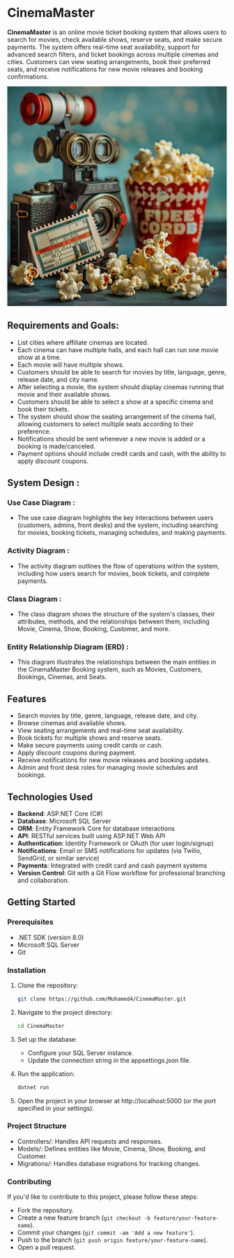 # **CinemaMaster**

**CinemaMaster** is an online movie ticket booking system that allows users to search for movies, check available shows, reserve seats, and make secure payments. The system offers real-time seat availability, support for advanced search filters, and ticket bookings across multiple cinemas and cities. Customers can view seating arrangements, book their preferred seats, and receive notifications for new movie releases and booking confirmations.

![Cinema Master](Images/CinemaMaster.jpg)

## **Requirements and Goals:**

- List cities where affiliate cinemas are located.
- Each cinema can have multiple halls, and each hall can run one movie show at a time.
- Each movie will have multiple shows.
- Customers should be able to search for movies by title, language, genre, release date, and city name.
- After selecting a movie, the system should display cinemas running that movie and their available shows.
- Customers should be able to select a show at a specific cinema and book their tickets.
- The system should show the seating arrangement of the cinema hall, allowing customers to select multiple seats according to their preference.
- Notifications should be sent whenever a new movie is added or a booking is made/canceled.
- Payment options should include credit cards and cash, with the ability to apply discount coupons.

## **System Design** :

### **Use Case Diagram** :
- The use case diagram highlights the key interactions between users (customers, admins, front desks) and the system, including searching for movies, 
booking tickets, managing schedules, and making payments.

### **Activity Diagram** : 
- The activity diagram outlines the flow of operations within the system, including how users search for movies, book tickets, 
and complete payments.

### **Class Diagram** : 
- The class diagram shows the structure of the system's classes, their attributes, methods, and the relationships between them, 
including Movie, Cinema, Show, Booking, Customer, and more.

### **Entity Relationship Diagram (ERD)** :
- This diagram illustrates the relationships between the main entities in the CinemaMaster Booking system, 
such as Movies, Customers, Bookings, Cinemas, and Seats.


## **Features**

- Search movies by title, genre, language, release date, and city.
- Browse cinemas and available shows.
- View seating arrangements and real-time seat availability.
- Book tickets for multiple shows and reserve seats.
- Make secure payments using credit cards or cash.
- Apply discount coupons during payment.
- Receive notifications for new movie releases and booking updates.
- Admin and front desk roles for managing movie schedules and bookings.

## **Technologies Used**

- **Backend**: ASP.NET Core (C#)
- **Database**: Microsoft SQL Server
- **ORM**: Entity Framework Core for database interactions
- **API**: RESTful services built using ASP.NET Web API
- **Authentication**: Identity Framework or OAuth (for user login/signup)
- **Notifications**: Email or SMS notifications for updates (via Twilio, SendGrid, or similar service)
- **Payments**: Integrated with credit card and cash payment systems
- **Version Control**: Git with a Git Flow workflow for professional branching and collaboration.

## **Getting Started**

### **Prerequisites**
- .NET SDK (version 8.0)
- Microsoft SQL Server
- Git

### **Installation**

1. Clone the repository:

   ```bash
   git clone https://github.com/Muhamed4/CinemaMaster.git
2. Navigate to the project directory:

   ```bash
   cd CinemaMaster
3. Set up the database:

    - Configure your SQL Server instance.
    - Update the connection string in the appsettings.json file.

4. Run the application:

    ```bash
   dotnet run
5. Open the project in your browser at http://localhost:5000 (or the port specified in your settings).



### **Project Structure**

* Controllers/: Handles API requests and responses.
* Models/: Defines entities like Movie, Cinema, Show, Booking, and Customer.
* Migrations/: Handles database migrations for tracking changes.


### **Contributing**

If you'd like to contribute to this project, please follow these steps:

- Fork the repository.
- Create a new feature branch (``git checkout -b feature/your-feature-name``).
- Commit your changes (``git commit -am 'Add a new feature'``).
- Push to the branch (``git push origin feature/your-feature-name``).
- Open a pull request.